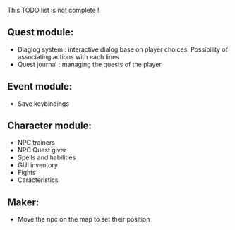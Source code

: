 This TODO list is not complete !

## Quest module:
- Diaglog system : interactive dialog base on player choices. Possibility of associating actions with each lines
- Quest journal : managing the quests of the player

## Event module:
- Save keybindings

## Character module:
- NPC trainers
- NPC Quest giver
- Spells and habilities
- GUI inventory
- Fights
- Caracteristics

## Maker:
- Move the npc on the map to set their position
